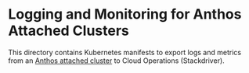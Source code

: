 # Logging and Monitoring for Anthos Attached Clusters 

This directory contains Kubernetes manifests to export logs and metrics from an [Anthos attached cluster](https://cloud.google.com/anthos/docs/setup/attached-clusters) to Cloud Operations (Stackdriver). 